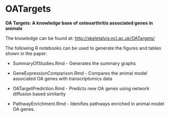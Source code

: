 # OATargets
**OA Targets: A knowledge base of osteoarthritis associated genes in animals**

The knowledge can be found at: http://skeletalvis.ncl.ac.uk/OATargets/

The following R notebooks can be used to generate the figures and tables shown in the paper:

* SummaryOfStudies.Rmd - Generates the summary graphs

* GeneExpressionComparison.Rmd - Compares the animal model associated OA genes with transcriptomics data

* OATargetPrediction.Rmd - Predicts new OA genes using network diffusion based similarity

* PathwayEnrichment.Rmd - Idenifies pathways enriched in animal model OA genes.

